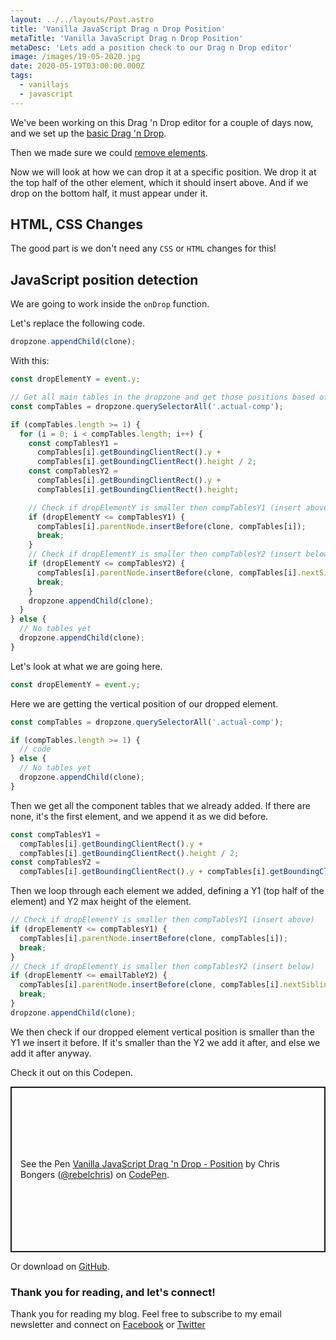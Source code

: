 ```yaml
---
layout: ../../layouts/Post.astro
title: 'Vanilla JavaScript Drag n Drop Position'
metaTitle: 'Vanilla JavaScript Drag n Drop Position'
metaDesc: 'Lets add a position check to our Drag n Drop editor'
image: /images/19-05-2020.jpg
date: 2020-05-19T03:00:00.000Z
tags:
  - vanillajs
  - javascript
---
```


We've been working on this Drag 'n Drop editor for a couple of days now, and we set up the [basic Drag 'n Drop](https://daily-dev-tips.com/posts/vanilla-javascript-drag-n-drop/).

Then we made sure we could [remove elements](https://daily-dev-tips.com/posts/vanilla-javascript-removing-an-element/).

Now we will look at how we can drop it at a specific position.
We drop it at the top half of the other element, which it should insert above. And if we drop on the bottom half, it must appear under it.

## HTML, CSS Changes

The good part is we don't need any `CSS` or `HTML` changes for this!

## JavaScript position detection

We are going to work inside the `onDrop` function.

Let's replace the following code.

```js
dropzone.appendChild(clone);
```

With this:

```js
const dropElementY = event.y;

// Get all main tables in the dropzone and get those positions based off the y position
const compTables = dropzone.querySelectorAll('.actual-comp');

if (compTables.length >= 1) {
  for (i = 0; i < compTables.length; i++) {
    const compTablesY1 =
      compTables[i].getBoundingClientRect().y +
      compTables[i].getBoundingClientRect().height / 2;
    const compTablesY2 =
      compTables[i].getBoundingClientRect().y +
      compTables[i].getBoundingClientRect().height;

    // Check if dropElementY is smaller then compTablesY1 (insert above)
    if (dropElementY <= compTablesY1) {
      compTables[i].parentNode.insertBefore(clone, compTables[i]);
      break;
    }
    // Check if dropElementY is smaller then compTablesY2 (insert below)
    if (dropElementY <= compTablesY2) {
      compTables[i].parentNode.insertBefore(clone, compTables[i].nextSibling);
      break;
    }
    dropzone.appendChild(clone);
  }
} else {
  // No tables yet
  dropzone.appendChild(clone);
}
```

Let's look at what we are going here.

```js
const dropElementY = event.y;
```

Here we are getting the vertical position of our dropped element.

```js
const compTables = dropzone.querySelectorAll('.actual-comp');

if (compTables.length >= 1) {
  // code
} else {
  // No tables yet
  dropzone.appendChild(clone);
}
```

Then we get all the component tables that we already added.
If there are none, it's the first element, and we append it as we did before.

```js
const compTablesY1 =
  compTables[i].getBoundingClientRect().y +
  compTables[i].getBoundingClientRect().height / 2;
const compTablesY2 =
  compTables[i].getBoundingClientRect().y + compTables[i].getBoundingClientRect().height;
```

Then we loop through each element we added, defining a Y1 (top half of the element) and Y2 max height of the element.

```js
// Check if dropElementY is smaller then compTablesY1 (insert above)
if (dropElementY <= compTablesY1) {
  compTables[i].parentNode.insertBefore(clone, compTables[i]);
  break;
}
// Check if dropElementY is smaller then compTablesY2 (insert below)
if (dropElementY <= emailTableY2) {
  compTables[i].parentNode.insertBefore(clone, compTables[i].nextSibling);
  break;
}
dropzone.appendChild(clone);
```

We then check if our dropped element vertical position is smaller than the Y1 we insert it before.
If it's smaller than the Y2 we add it after, and else we add it after anyway.

Check it out on this Codepen.

<p class="codepen" data-height="265" data-theme-id="dark" data-default-tab="result" data-user="rebelchris" data-slug-hash="QWjZvqL" style="height: 265px; box-sizing: border-box; display: flex; align-items: center; justify-content: center; border: 2px solid; margin: 1em 0; padding: 1em;" data-pen-title="Vanilla JavaScript Drag 'n Drop - Position">
  <span>See the Pen <a href="https://codepen.io/rebelchris/pen/QWjZvqL">
  Vanilla JavaScript Drag 'n Drop - Position</a> by Chris Bongers (<a href="https://codepen.io/rebelchris">@rebelchris</a>)
  on <a href="https://codepen.io">CodePen</a>.</span>
</p>
<script async src="https://static.codepen.io/assets/embed/ei.js"></script>

Or download on [GitHub](https://github.com/rebelchris/drag-n-drop/tree/feature/position).

### Thank you for reading, and let's connect!

Thank you for reading my blog. Feel free to subscribe to my email newsletter and connect on [Facebook](https://www.facebook.com/DailyDevTipsBlog) or [Twitter](https://twitter.com/DailyDevTips1)
